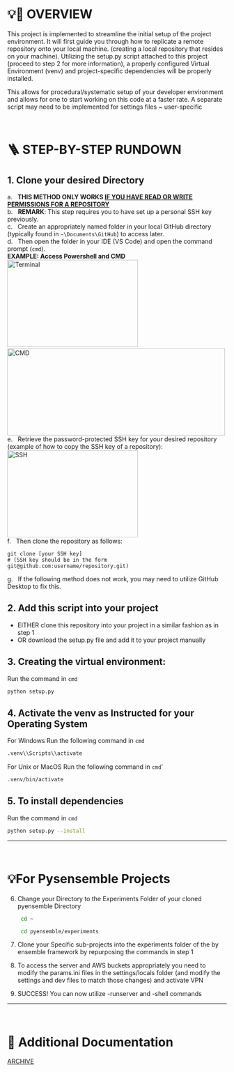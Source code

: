 # 💡📝 OVERVIEW
This project is implemented to streamline the initial setup of the project environment. It will first guide you through how to replicate a remote repository onto your local machine. (creating a local repository that resides on your machine). Utilizing the setup.py script attached to this project (proceed to step 2 for more information), a properly configured Virtual Environment (venv) and  project-specific dependencies will be properly installed.

This allows for procedural/systematic setup of your developer environment and allows for one to start working on this code at a faster rate.
A separate script may need to be implemented for settings files ~ user-specific

<br />

# 🪜 STEP-BY-STEP RUNDOWN  

## 1. **Clone your desired Directory**
<p class="instructions">
        a. &nbsp; <strong>THIS METHOD ONLY WORKS <ins>IF YOU HAVE READ OR WRITE PERMISSIONS FOR A REPOSITORY</ins></strong><br>
        b. &nbsp; <strong>REMARK</strong>: This step requires you to have set up a personal SSH key previously.<br>
        c. &nbsp; Create an appropriately named folder in your local GitHub directory (typically found in <code>~\Documents\GitHub</code>) to access later.<br>
        d. &nbsp; Then open the folder in your IDE (VS Code) and open the command prompt (<code>cmd</code>).<br>
        <strong>EXAMPLE: Access Powershell and CMD</strong><br>
        <img src="https://github.com/maxxhvo/setup_script/blob/main/Terminal.png?raw=true" alt="Terminal" width="300" height="200"> &nbsp; &nbsp;
        <img src="https://github.com/maxxhvo/setup_script/blob/main/CMD.png?raw=true" alt="CMD" width="500" height="200"><br>
        e. &nbsp; Retrieve the password-protected SSH key for your desired repository (example of how to copy the SSH key of a repository):<br>
        <img src="https://github.com/maxxhvo/setup_script/blob/main/Example_SSH.png?raw=true" alt="SSH" width="300" height="200"><br>
        f. &nbsp; Then clone the repository as follows:<br>
        <pre><code>git clone [your SSH key]
# (SSH key should be in the form git@github.com:username/repository.git)</code></pre>
        g. &nbsp; If the following method does not work, you may need to utilize GitHub Desktop to fix this.
    </p>

## 2. **Add this script into your project**
*  EITHER clone this repository into your project in a similar fashion as in step 1
*  OR download the setup.py file and add it to your project manually

## 3. **Creating the virtual environment:**
Run the command in `cmd`
   ```bash
   python setup.py
   ```

## 4. **Activate the venv as Instructed for your Operating System**
For Windows Run the following command in `cmd`
   ```bash
   .venv\\Scripts\\activate
   ```
For Unix or MacOS Run the following command in `cmd`'
   ```bash
   .venv/bin/activate
   ```
## 5. **To install dependencies**
Run the command in `cmd`
   ```bash
   python setup.py --install
   ```
---
<br />

# 💡For Pysensemble Projects  
6. Change your Directory to the Experiments Folder of your cloned pyensemble Directory
   ```bash
    cd ~
   ```
   ```bash
    cd pyensemble/experiments
   ```

7. Clone your Specific sub-projects into the experiments folder of the by ensemble framework by repurposing the commands in step 1

8. To access the server and AWS buckets appropriately you need to modify the params.ini files in the settings/locals folder (and modify the settings and dev files to match those changes) and activate VPN

9. SUCCESS! You can now utilize -runserver and -shell commands
---
<br />

# 🔎 Additional Documentation

[ARCHIVE](https://docs.google.com/document/d/112po9Mf30oeV9Jc-sMp-tjB23gYOv4xI0MT5Iz9y5ks/edit)

<br />
